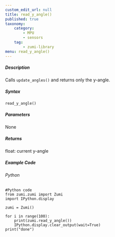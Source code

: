 ```yaml
---
custom_edit_url: null
title: read_y_angle()
published: true
taxonomy:
    category:
        - MPU
        - sensors
    tag:
        - zumi-library
menu: read_y_angle()
---
```


##### Description
Calls ```update_angles()``` and returns only the y-angle.

##### Syntax
```read_y_angle()```<br />

##### Parameters
None

##### Returns
float: current y-angle

##### Example Code
###### Python
```
#Python code
from zumi.zumi import Zumi
import IPython.display

zumi = Zumi()

for i in range(100):
    print(zumi.read_y_angle())
    IPython.display.clear_output(wait=True) 
print("done")

```